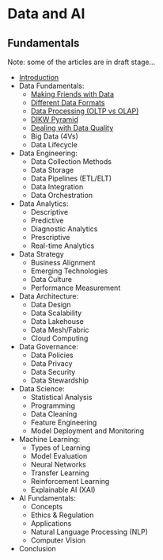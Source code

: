 # Data and AI
## Fundamentals

Note: some of the articles are in draft stage...

- [Introduction](https://medium.com/@rathi-ankit/data-and-ai-fundamentals-7abeba53e5dd)
- Data Fundamentals:
  - [Making Friends with Data](https://medium.com/@rathi-ankit/making-friends-with-data-a4c919cb8132)
  - [Different Data Formats](https://medium.com/@rathi-ankit/different-data-formats-1ebdd61c5621)
  - [Data Processing (OLTP vs OLAP)](https://medium.com/@rathi-ankit/data-processing-oltp-vs-olap-836d95c348fb)
  - [DIKW Pyramid](https://medium.com/@rathi-ankit/dikw-pyramid-c01bbba5d33c)
  - [Dealing with Data Quality](https://medium.com/@rathi-ankit/dealing-with-data-quality-b39f3cbc2fd0)
  - Big Data (4Vs)
  - Data Lifecycle
- Data Engineering:
  - Data Collection Methods
  - Data Storage
  - Data Pipelines (ETL/ELT)
  - Data Integration
  - Data Orchestration
- Data Analytics: 
  - Descriptive
  - Predictive
  - Diagnostic Analytics
  - Prescriptive
  - Real-time Analytics
- Data Strategy
  - Business Alignment
  - Emerging Technologies
  - Data Culture
  - Performance Measurement
- Data Architecture: 
  - Data Design
  - Data Scalability
  - Data Lakehouse
  - Data Mesh/Fabric
  - Cloud Computing
- Data Governance: 
  - Data Policies
  - Data Privacy
  - Data Security
  - Data Stewardship
- Data Science: 
  - Statistical Analysis
  - Programming
  - Data Cleaning
  - Feature Engineering
  - Model Deployment and Monitoring
- Machine Learning: 
  - Types of Learning
  - Model Evaluation
  - Neural Networks
  - Transfer Learning
  - Reinforcement Learning
  - Explainable AI (XAI)
- AI Fundamentals: 
  - Concepts
  - Ethics & Regulation
  - Applications
  - Natural Language Processing (NLP)
  - Computer Vision
- Conclusion


